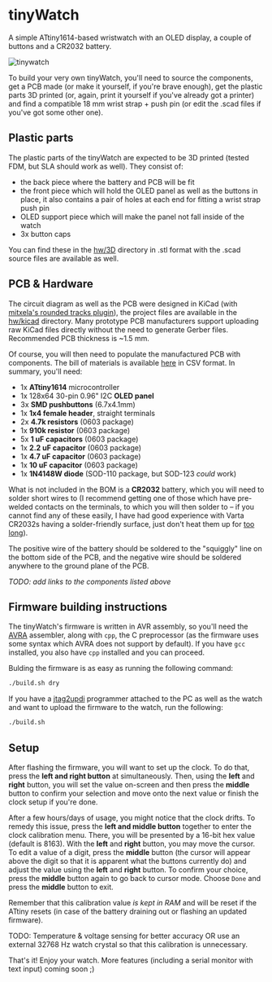 # tinyWatch

A simple ATtiny1614-based wristwatch with an OLED display, a couple of buttons and a CR2032 battery.

![tinywatch](https://user-images.githubusercontent.com/41787099/195558866-5d9a7961-0574-4461-b3f9-89c7d53c51ee.jpg)

To build your very own tinyWatch, you'll need to source the components, get a PCB made (or make it yourself, if you're brave enough), get the plastic parts 3D printed (or, again, print it yourself if you've already got a printer) and find a compatible 18 mm wrist strap + push pin (or edit the .scad files if you've got some other one).

## Plastic parts

The plastic parts of the tinyWatch are expected to be 3D printed (tested FDM, but SLA should work as well). They consist of:

- the back piece where the battery and PCB will be fit
- the front piece which will hold the OLED panel as well as the buttons in place, it also contains a pair of holes at each end for fitting a wrist strap push pin
- OLED support piece which will make the panel not fall inside of the watch
- 3x button caps

You can find these in the [hw/3D](https://github.com/prochazkaml/tinyWatch/tree/master/hw/3D) directory in .stl format with the .scad source files are available as well.

## PCB & Hardware

The circuit diagram as well as the PCB were designed in KiCad (with [mitxela's rounded tracks plugin](https://github.com/mitxela/kicad-round-tracks)), the project files are available in the [hw/kicad](https://github.com/prochazkaml/tinyWatch/tree/master/hw/kicad) directory. Many prototype PCB manufacturers support uploading raw KiCad files directly without the need to generate Gerber files. Recommended PCB thickness is ~1.5 mm.

Of course, you will then need to populate the manufactured PCB with components. The bill of materials is available [here](https://github.com/prochazkaml/tinyWatch/blob/master/hw/kicad/tinywatch.csv) in CSV format. In summary, you'll need:

- 1x **ATtiny1614** microcontroller
- 1x 128x64 30-pin 0.96" I2C **OLED panel**
- 3x **SMD pushbuttons** (6.7x4.1mm)
- 1x **1x4 female header**, straight terminals
- 2x **4.7k resistors** (0603 package)
- 1x **910k resistor** (0603 package)
- 5x **1 uF capacitors** (0603 package)
- 1x **2.2 uF capacitor** (0603 package)
- 1x **4.7 uF capacitor** (0603 package)
- 1x **10 uF capacitor** (0603 package)
- 1x **1N4148W diode** (SOD-110 package, but SOD-123 *could* work)

What is not included in the BOM is a **CR2032** battery, which you will need to solder short wires to (I recommend getting one of those which have pre-welded contacts on the terminals, to which you will then solder to – if you cannot find any of these easily, I have had good experience with Varta CR2032s having a solder-friendly surface, just don't heat them up for [too long](https://www.youtube.com/watch?v=wmnAx6pzDoQ)).

The positive wire of the battery should be soldered to the "squiggly" line on the bottom side of the PCB, and the negative wire should be soldered anywhere to the ground plane of the PCB.

*TODO: add links to the components listed above*

## Firmware building instructions

The tinyWatch's firmware is written in AVR assembly, so you'll need the [AVRA](https://avra.sourceforge.net/) assembler, along with `cpp`, the C preprocessor (as the firmware uses some syntax which AVRA does not support by default). If you have `gcc` installed, you also have `cpp` installed and you can proceed.

Bulding the firmware is as easy as running the following command:

```bash
./build.sh dry
```

If you have a [jtag2updi](https://github.com/ElTangas/jtag2updi) programmer attached to the PC as well as the watch and want to upload the firmware to the watch, run the following:

```bash
./build.sh
```

## Setup

After flashing the firmware, you will want to set up the clock. To do that, press the **left and right button** at simultaneously. Then, using the **left** and **right** button, you will set the value on-screen and then press the **middle** button to confirm your selection and move onto the next value or finish the clock setup if you're done.

After a few hours/days of usage, you might notice that the clock drifts. To remedy this issue, press the **left and middle button** together to enter the clock calibration menu. There, you will be presented by a 16-bit hex value (default is 8163). With the **left** and **right** button, you may move the cursor. To edit a value of a digit, press the **middle** button (the cursor will appear above the digit so that it is apparent what the buttons currently do) and adjust the value using the **left** and **right** button. To confirm your choice, press the **middle** button again to go back to cursor mode. Choose `Done` and press the **middle** button to exit.

Remember that this calibration value *is kept in RAM* and will be reset if the ATtiny resets (in case of the battery draining out or flashing an updated firmware).

TODO: Temperature & voltage sensing for better accuracy OR use an external 32768 Hz watch crystal so that this calibration is unnecessary.

That's it! Enjoy your watch. More features (including a serial monitor with text input) coming soon ;)
